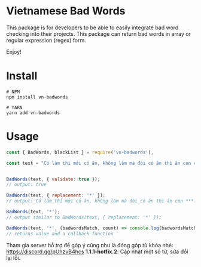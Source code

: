 
# Vietnamese Bad Words
This package is for developers to be able to easily integrate bad word checking into their projects.
This package can return bad words in array or regular expression (regex) form.

Enjoy!

Install
=======

	# NPM
    npm install vn-badwords

	# YARN
	yarn add vn-badwords


Usage
=====

```js
const { BadWords, blackList } = require('vn-badwords'),

const text = "Có làm thì mới có ăn, không làm mà đòi có ăn thì ăn con cặc.";


BadWords(text, { validate: true });
// output: true

BadWords(text, { replacement: '*' });
// output: Có làm thì mới có ăn, không làm mà đòi có ăn thì ăn con ***.

BadWords(text, '*');
// output similar to BadWords(text, { replacement: '*' });

BadWords(text, '*', (badwordsMatch, count) => console.log(badwordsMatch, count));
// returns value and a callback function
```
Tham gia server hỗ trợ để góp ý cũng như là đóng góp từ khóa nhé: https://discord.gg/pUhzvB4hcs
**1.1.1-hotfix.2**: Cập nhật một số từ, sửa đổi lại lỗi.


